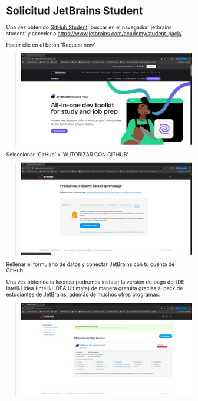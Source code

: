 # Solicitud JetBrains Student

Una vez obtenido [GitHub Student](Solicitud_GitHub_Student.md), buscar en el navegador 'jetbrains student' y acceder a https://www.jetbrains.com/academy/student-pack/.

Hacer clic en el botón 'Request now'

>![](img/jetbrains_student_pack.png)


Seleccionar 'GitHub' > 'AUTORIZAR CON GITHUB'

>![](img/vincular_github_jetbrains.png)

Rellenar el formulario de datos y conectar JetBrains con tu cuenta de GitHub.

Una vez obtenida la licencia podremos instalar la versión de pago del IDE IntelliJ Idea (IntelliJ IDEA Ultimate) de manera gratuita gracias al pack de estudiantes de JetBrains, además de muchos otros programas.

>![](img/jetbrains_educational_pack.png)

